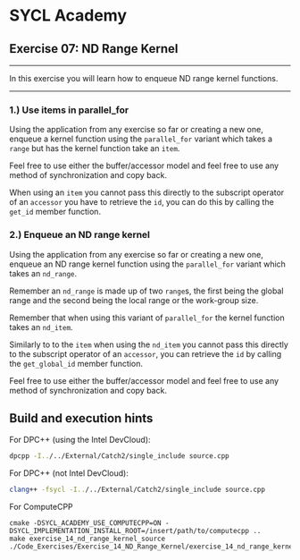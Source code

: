 # SYCL Academy

## Exercise 07: ND Range Kernel
---

In this exercise you will learn how to enqueue ND range kernel functions.

---

### 1.) Use items in parallel_for

Using the application from any exercise so far or creating a new one, enqueue a
kernel function using the `parallel_for` variant which takes a `range` but has
the kernel function take an `item`.

Feel free to use either the buffer/accessor model and feel free to use any
method of synchronization and copy back.

When using an `item` you cannot pass this directly to the subscript operator of
an `accessor` you have to retrieve the `id`, you can do this by calling the
`get_id` member function.

### 2.) Enqueue an ND range kernel

Using the application from any exercise so far or creating a new one, enqueue an
ND range kernel function using the `parallel_for` variant which takes an
`nd_range`.

Remember an `nd_range` is made up of two `range`s, the first being the global
range and the second being the local range or the work-group size.

Remember that when using this variant of `parallel_for` the kernel function
takes an `nd_item`.

Similarly to to the `item` when using the `nd_item` you cannot pass this
directly to the subscript operator of an `accessor`, you can retrieve the `id`
by calling the `get_global_id` member function.

Feel free to use either the buffer/accessor model and feel free to use any
method of synchronization and copy back.

## Build and execution hints

For DPC++ (using the Intel DevCloud):
```sh
dpcpp -I../../External/Catch2/single_include source.cpp

```
For DPC++ (not Intel DevCloud):
```sh
clang++ -fsycl -I../../External/Catch2/single_include source.cpp
```

For ComputeCPP

```
cmake -DSYCL_ACADEMY_USE_COMPUTECPP=ON -DSYCL_IMPLEMENTATION_INSTALL_ROOT=/insert/path/to/computecpp ..
make exercise_14_nd_range_kernel_source
./Code_Exercises/Exercise_14_ND_Range_Kernel/exercise_14_nd_range_kernel_source
```
